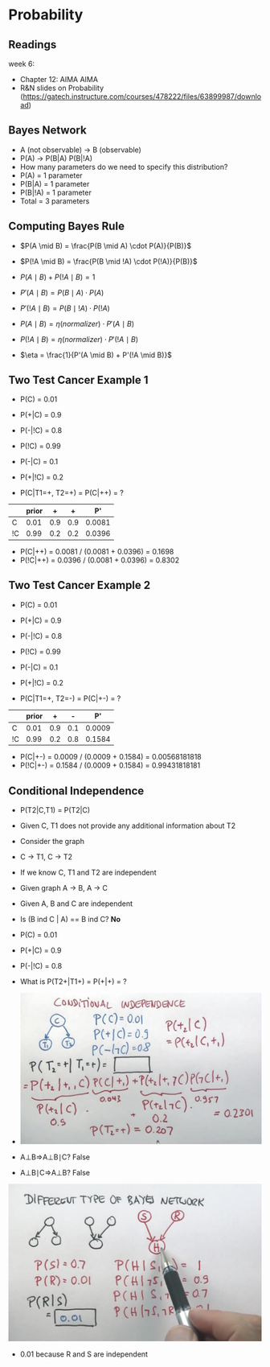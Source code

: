 # Probability

## Readings
week 6:
- Chapter 12: AIMA AIMA
- R&N slides on Probability (https://gatech.instructure.com/courses/478222/files/63899987/download)

## Bayes Network
- A (not observable) -> B (observable)
- P(A) -> P(B|A) P(B|!A)
- How many parameters do we need to specify this distribution?
- P(A) = 1 parameter
- P(B|A) = 1 parameter
- P(B|!A) = 1 parameter
- Total = 3 parameters

## Computing Bayes Rule
- $P(A \mid B) = \frac{P(B \mid A) \cdot P(A)}{P(B)}$
- $P(!A \mid B) = \frac{P(B \mid !A) \cdot P(!A)}{P(B)}$


- $P(A \mid B) + P(!A \mid B) = 1$


- $P'(A \mid B) = P(B \mid A) \cdot P(A)$
- $P'(!A \mid B) = P(B \mid !A) \cdot P(!A)$

- $P(A \mid B) = \eta(normalizer) \cdot P'(A \mid B)$
- $P(!A \mid B) = \eta(normalizer) \cdot P'(!A \mid B)$
- $\eta = \frac{1}{P'(A \mid B) + P'(!A \mid B)}$


##  Two Test Cancer Example 1
- P(C) = 0.01
- P(+|C) = 0.9
- P(-|!C) = 0.8


- P(!C) = 0.99
- P(-|C) = 0.1
- P(+|!C) = 0.2


- P(C|T1=+, T2=+) = P(C|++) = ?

| | prior | + | + | P' |
|------|-------|------|------|------|
| C | 0.01 | 0.9 | 0.9 | 0.0081 |
| !C | 0.99 | 0.2 | 0.2 | 0.0396 |

- P(C|++) = 0.0081 / (0.0081 + 0.0396) = 0.1698
- P(!C|++) = 0.0396 / (0.0081 + 0.0396) = 0.8302


##  Two Test Cancer Example 2

- P(C) = 0.01
- P(+|C) = 0.9
- P(-|!C) = 0.8


- P(!C) = 0.99
- P(-|C) = 0.1
- P(+|!C) = 0.2


- P(C|T1=+, T2=-) = P(C|+-) = ?

| | prior | + | -   | P'     |
|------|-------|------|-----|--------|
| C | 0.01 | 0.9 | 0.1 | 0.0009 |
| !C | 0.99 | 0.2 | 0.8 | 0.1584 |

- P(C|+-) = 0.0009 / (0.0009 + 0.1584) = 0.00568181818
- P(!C|+-) = 0.1584 / (0.0009 + 0.1584) = 0.99431818181

##  Conditional Independence
- P(T2|C,T1) = P(T2|C)
- Given C, T1 does not provide any additional information about T2
- Consider the graph 
- C -> T1, C -> T2
- If we know C, T1 and T2 are independent


- Given graph A -> B, A -> C
- Given A, B and C are independent
- Is (B ind C | A) == B ind C? **No**


- P(C) = 0.01
- P(+|C) = 0.9
- P(-|!C) = 0.8
- What is P(T2+|T1+) = P(+|+) = ?
- ![img_1.png](img/img_1.png)


- A⊥B⇒A⊥B∣C? False
- A⊥B∣C⇒A⊥B? False


![img.png](img/img_2.png)
- 0.01 because R and S are independent


##  

##  

##  

##  

##  

##  

##  

##  

## 